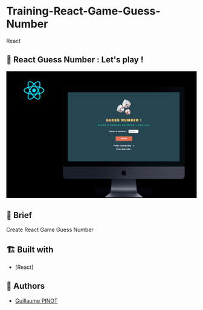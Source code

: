 # Training-React-Game-Guess-Number
React

## 🎲 React Guess Number : Let's play !

![mockups](https://github.com/devmrobot/Training-React-Guess-Number/blob/main/guess-number.jpg)

## 🚀 Brief

Create React Game Guess Number

## 🏗️ Built with

-   [React]

## 👤 Authors

-   [Guillaume PINOT](mailto:dev@mrobot.fr)
